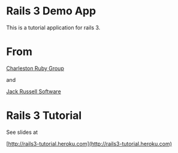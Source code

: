 # Rails 3 Demo App

This is a tutorial application for rails 3.

# From

[Charleston Ruby Group](http://charlestonruby.org)

and 

[Jack Russell Software](http://jackhq.com)

# Rails 3 Tutorial

See slides at

[http://rails3-tutorial.heroku.com](http://rails3-tutorial.heroku.com)
